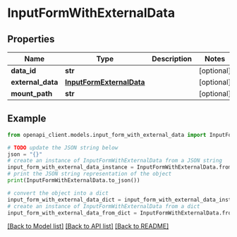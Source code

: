 # InputFormWithExternalData


## Properties

Name | Type | Description | Notes
------------ | ------------- | ------------- | -------------
**data_id** | **str** |  | [optional] 
**external_data** | [**InputFormExternalData**](InputFormExternalData.md) |  | [optional] 
**mount_path** | **str** |  | [optional] 

## Example

```python
from openapi_client.models.input_form_with_external_data import InputFormWithExternalData

# TODO update the JSON string below
json = "{}"
# create an instance of InputFormWithExternalData from a JSON string
input_form_with_external_data_instance = InputFormWithExternalData.from_json(json)
# print the JSON string representation of the object
print(InputFormWithExternalData.to_json())

# convert the object into a dict
input_form_with_external_data_dict = input_form_with_external_data_instance.to_dict()
# create an instance of InputFormWithExternalData from a dict
input_form_with_external_data_from_dict = InputFormWithExternalData.from_dict(input_form_with_external_data_dict)
```
[[Back to Model list]](../README.md#documentation-for-models) [[Back to API list]](../README.md#documentation-for-api-endpoints) [[Back to README]](../README.md)


